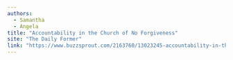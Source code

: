 ```yaml
---
authors:
  - Samantha
  - Angela
title: "Accountability in the Church of No Forgiveness"
site: "The Daily Former"
link: "https://www.buzzsprout.com/2163760/13023245-accountability-in-the-church-of-no-forgiveness"
---
```

